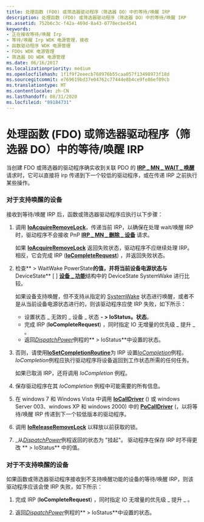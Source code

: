 ```yaml
---
title: 处理函数 (FDO) 或筛选器驱动程序（筛选器 DO）中的等待/唤醒 IRP
description: 处理函数 (FDO) 或筛选器驱动程序（筛选器 DO）中的等待/唤醒 IRP
ms.assetid: 752b6c3c-f42a-469d-8a43-0778ecbe4541
keywords:
- 正在接收等待/唤醒 Irp
- 等待/唤醒 Irp WDK 电源管理，接收
- 函数驱动程序 WDK 电源管理
- FDOs WDK 电源管理
- 筛选器 DO WDK 电源管理
ms.date: 06/16/2017
ms.localizationpriority: medium
ms.openlocfilehash: 1f1f9f2eeecb768976b55caa057f13498973f18d
ms.sourcegitcommit: e769619bd37e04762c77444e8b4ce9fe86ef09cb
ms.translationtype: MT
ms.contentlocale: zh-CN
ms.lasthandoff: 08/31/2020
ms.locfileid: "89184731"
---
```

# <a name="handling-a-waitwake-irp-in-a-function-fdo-or-filter-driver-filter-do"></a>处理函数 (FDO) 或筛选器驱动程序（筛选器 DO）中的等待/唤醒 IRP





当创建 FDO 或筛选器的驱动程序确实收到关联 PDO 的 [**IRP \_ MN \_ WAIT \_ 唤醒**](./irp-mn-wait-wake.md) 请求时，它可以直接将 irp 传递到下一个较低的驱动程序，或在传递 IRP 之前执行某些操作。

### <a name="for-devices-that-support-wake-up"></a>对于支持唤醒的设备

接收到等待/唤醒 IRP 后，函数或筛选器驱动程序应执行以下步骤：

1.  调用 [**IoAcquireRemoveLock**](/windows-hardware/drivers/ddi/wdm/nf-wdm-ioacquireremovelock)，传递当前 IRP，以确保在处理 wait/唤醒 IRP 时，驱动程序不会接收 PnP [**IRP \_ MN \_ 删除 \_ 设备**](./irp-mn-remove-device.md) 请求。

    如果 [**IoAcquireRemoveLock**](/windows-hardware/drivers/ddi/wdm/nf-wdm-ioacquireremovelock) 返回失败状态，驱动程序不应继续处理 IRP。 相反，它会完成 IRP ([**IoCompleteRequest**](/windows-hardware/drivers/ddi/wdm/nf-wdm-iocompleterequest)) ，并返回失败状态。

2.  检查** &gt; WaitWake PowerState**的值，并将当前设备电源状态与**DeviceState** \[ \] [**设备 \_ 功能**](/windows-hardware/drivers/ddi/wdm/ns-wdm-_device_capabilities)结构中的 DeviceState SystemWake 进行比较。

    如果设备支持唤醒，但不支持从指定的 [SystemWake](systemwake.md) 状态进行唤醒，或者不是从当前设备电源状态进行的，则该驱动程序应使 IRP 失败，如下所示：

    -   设置状态 \_ 无效的 \_ 设备 \_ 状态 **- &gt; IoStatus。状态**。
    -   完成 IRP (**IoCompleteRequest**) ，同时指定 IO 无增量的优先级 \_ 提升 \_ 。
    -   返回[*DispatchPower*](/windows-hardware/drivers/ddi/wdm/nc-wdm-driver_dispatch)例程的** &gt; IoStatus**中设置的状态。

3.  否则，请使用[**IoSetCompletionRoutine**](/windows-hardware/drivers/ddi/wdm/nf-wdm-iosetcompletionroutine)为 IRP 设置[*IoCompletion*](/windows-hardware/drivers/ddi/wdm/nc-wdm-io_completion_routine)例程。 *IoCompletion*例程应执行驱动程序将设备返回到工作状态所需的任何任务。

    如果已取消 IRP，还将调用 *IoCompletion* 例程。

4.  保存驱动程序在其 *IoCompletion* 例程中可能需要的所有信息。

5.  在 windows 7 和 Windows Vista 中调用 [**IoCallDriver**](/windows-hardware/drivers/ddi/wdm/nf-wdm-iocalldriver) () 或 windows Server 003、windows XP 和 windows 2000) 中的 [**PoCallDriver**](/windows-hardware/drivers/ddi/ntifs/nf-ntifs-pocalldriver) (，以将等待/唤醒 IRP 传递到下一个较低版本的驱动程序。

6.  调用 [**IoReleaseRemoveLock**](/windows-hardware/drivers/ddi/wdm/nf-wdm-ioreleaseremovelock) 以释放以前获取的锁。

7.  \_从[*DispatchPower*](/windows-hardware/drivers/ddi/wdm/nc-wdm-driver_dispatch)例程返回的状态为 "挂起"。 驱动程序在保存 IRP 时不得更改 ** &gt; IoStatus** 中的值。

### <a name="for-devices-that-do-not-support-wake-up"></a>对于不支持唤醒的设备

如果函数或筛选器驱动程序接收到不支持唤醒功能的设备的等待/唤醒 IRP，则该驱动程序应该会使 IRP 失败，如下所示：

1.  完成 IRP (**IoCompleteRequest**) ，同时指定 IO 无增量的优先级 \_ 提升 \_ 。

2.  返回[*DispatchPower*](/windows-hardware/drivers/ddi/wdm/nc-wdm-driver_dispatch)例程的** &gt; IoStatus**中设置的状态。

 

